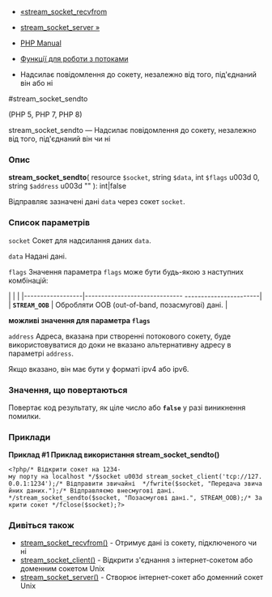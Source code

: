 - [«stream_socket_recvfrom](function.stream-socket-recvfrom.md)
- [stream_socket_server »](function.stream-socket-server.md)

- [PHP Manual](index.md)
- [Функції для роботи з потоками](ref.stream.md)
- Надсилає повідомлення до сокету, незалежно від того, під'єднаний він або
ні

#stream_socket_sendto

(PHP 5, PHP 7, PHP 8)

stream_socket_sendto — Надсилає повідомлення до сокету, незалежно від того,
під'єднаний він чи ні

### Опис

**stream_socket_sendto**(
resource `$socket`,
string `$data`,
int `$flags` u003d 0,
string `$address` u003d ""
): int\|false

Відправляє зазначені дані `data` через сокет `socket`.

### Список параметрів

`socket`
Сокет для надсилання даних `data`.

`data`
Надані дані.

`flags`
Значення параметра `flags` може бути будь-якою з наступних комбінацій:

| | |
|------------------|------------------------------ -----------------------|
| **`STREAM_OOB`** | Обробляти OOB (out-of-band, позасмугові) дані. |

**можливі значення для параметра `flags`**

`address`
Адреса, вказана при створенні потокового сокету, буде використовуватися до
доки не вказано альтернативну адресу в параметрі `address`.

Якщо вказано, він має бути у форматі ipv4 або ipv6.

### Значення, що повертаються

Повертає код результату, як ціле число або **`false`** у разі
виникнення помилки.

### Приклади

**Приклад #1 Приклад використання **stream_socket_sendto()****

` <?php/* Відкрити сокет на 1234-му порту на localhost */$socket u003d stream_socket_client('tcp://127.0.0.1:1234');/* Відправити звичайні  */fwrite($socket, "Передача звичайних даних.");/* Відправляємо внесмугові дані. */stream_socket_sendto($socket, "Позасмугові дані.", STREAM_OOB);/* Закрити сокет */fclose($socket);?> `

### Дивіться також

- [stream_socket_recvfrom()](function.stream-socket-recvfrom.md) -
Отримує дані із сокету, підключеного чи ні
- [stream_socket_client()](function.stream-socket-client.md) -
Відкрити з'єднання з інтернет-сокетом або доменним сокетом Unix
- [stream_socket_server()](function.stream-socket-server.md) -
Створює інтернет-сокет або доменний сокет Unix
